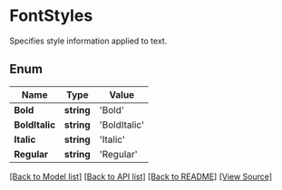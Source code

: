 # FontStyles
Specifies style information applied to text.

## Enum
Name | Type | Value
------------ | ------------- | -------------
**Bold** | **string** | 'Bold'
**BoldItalic** | **string** | 'BoldItalic'
**Italic** | **string** | 'Italic'
**Regular** | **string** | 'Regular'

[[Back to Model list]](../README.md#documentation-for-models) [[Back to API list]](../README.md#documentation-for-api-endpoints) [[Back to README]](../README.md) [[View Source]](../src/models/fontStyles.ts)

